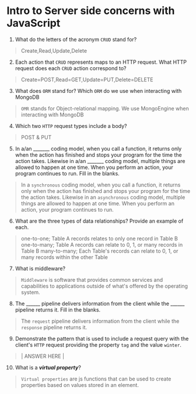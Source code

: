 # Intro to Server side concerns with JavaScript
01. What do the letters of the acronym `CRUD` stand for?

  > Create,Read,Update,Delete

02. Each action that `CRUD` represents maps to an HTTP request. What HTTP request does each `CRUD` action correspond to?

  > Create=POST,Read=GET,Update=PUT,Delete=DELETE

03. What does `ORM` stand for? Which `ORM` do we use when interacting with MongoDB

  > `OMR` stands for Object-relational mapping. We use MongoEngine when interacting with MongoDB

04. Which two `HTTP` request types include a body?

  > POST & PUT

05. In a/an _______ coding model, when you call a function, it returns only when the action has finished and stops your program for the time the action takes. Likewise in a/an _______ coding model, multiple things are allowed to happen at one time. When you perform an action, your program continues to run.  Fill in the blanks.

  > In a `synchronous` coding model, when you call a function, it returns only when the action has finished and stops your program for the time the action takes. Likewise in an `asynchronous` coding model, multiple things are allowed to happen at one time. When you perform an action, your program continues to run.

06. What are the three types of data relationships? Provide an example of each.

  > one-to-one; Table A records relates to only one record in Table B
  > one-to-many; Table A records can relate to 0, 1, or many records in Table B
  > many-to-many; Each Table's records can relate to 0, 1, or many records within the other Table

07. What is middleware?

  > `Middleware` is software that provides common services and capabilities to applications outside of what's offered by the operating system.

08. The ______ pipeline delivers information from the client while the ______ pipeline returns it. Fill in the blanks. 

  > The `request` pipeline delivers information from the client while the `response` pipeline returns it.

09. Demonstrate the pattern that is used to include a request query with the client's `HTTP` request providing the property `tag` and the value `winter`.

  > | ANSWER HERE |

10. What is a ***virtual property***?

  > `Virtual properties` are js functions that can be used to create properties based on values stored in an element.
